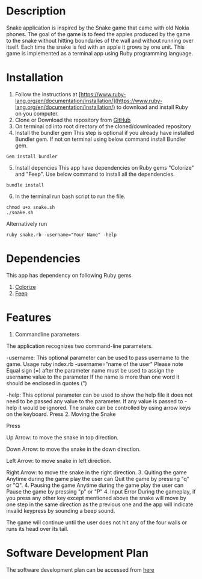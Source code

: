 # Description
Snake application is inspired by the Snake game that came with old Nokia phones. 
The goal of the game is to feed the apples produced by the game to the snake without hitting boundaries of the wall and without running over itself. Each time the snake is fed with an apple it grows by one unit.
This game is implemented as a terminal app using Ruby programming language.
# Installation
1. Follow the instructions at [https://www.ruby-lang.org/en/documentation/installation/](https://www.ruby-lang.org/en/documentation/installation/) to download and install Ruby on you computer.
2. Clone or Download the repository from [GitHub](https://github.com/hirengondhiya/name_snake_game)
3. On terminal cd into root directory of the cloned/downloaded repository
4. Install the bundler gem 
This step is optional if you already have installed Bundler gem.
If not on terminal using below command install Bundler gem.
```
Gem install bundler
```
5. Install depencies
This app have dependencies on Ruby gems "Colorize" and "Feep". Use below command to install all the dependencies.
```
bundle install
```
6. In the terminal run bash script to run the file.
```
chmod u+x snake.sh
./snake.sh
```
Alternatively run
```
ruby snake.rb -username="Your Name" -help
```
# Dependencies
This app has dependency on following Ruby gems
1. [Colorize](https://rubygems.org/gems/colorize)
2. [Feep](https://rubygems.org/gems/feep)
# Features
1. Commandline parameters

The application recognizes two command-line parameters.

-username: This optional parameter can be used to pass username to the game. Usage ruby index.rb -username="name of the user" Please note Equal sign (=) after the parameter name must be used to assign the username value to the parameter If the name is more than one word it should be enclosed in quotes (")

-help: This optional parameter can be used to show the help file it does not need to be passed any value to the parameter. If any value is passed to -help it would be ignored.
The snake can be controlled by using arrow keys on the keyboard. Press
2. Moving the Snake

Press

Up Arrow: to move the snake in top direction.

Down Arrow: to move the snake in the down direction.

Left Arrow: to move snake in left direction.

Right Arrow: to move the snake in the right direction.
3. Quiting the game
Anytime during the game play the user can Quit the game by pressing "q" or "Q".
4. Pausing the game
Anytime during the game play the user can Pause the game by pressing "p" or "P"
4. Input Error
During the gameplay, if you press any other key except mentioned above the snake will move by one step in the same direction as the previous one and the app will indicate invalid keypress by sounding a beep sound.

The game will continue until the user does not hit any of the four walls or runs its head over its tail.
# Software Development Plan
The software development plan can be accessed from [here](./documentation/development-plan.md)
